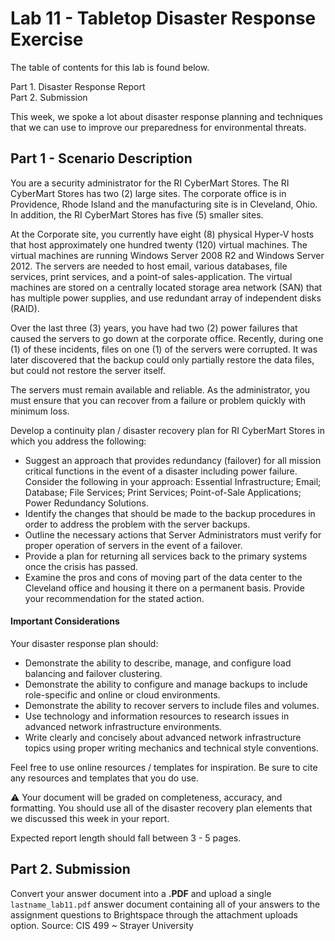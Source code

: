 # Lab 11 - Tabletop Disaster Response Exercise

The table of contents for this lab is found below.

Part 1. Disaster Response Report <br>
Part 2. Submission <br>

This week, we spoke a lot about disaster response planning and techniques that we can use to improve our preparedness for environmental threats.  

## Part 1 - Scenario Description

You are a security administrator for the RI CyberMart Stores. The RI CyberMart Stores has two (2) large sites. The corporate office is in Providence, Rhode Island and the manufacturing site is in Cleveland, Ohio. In addition, the RI CyberMart Stores has five (5) smaller sites.

At the Corporate site, you currently have eight (8) physical Hyper-V hosts that host approximately one hundred twenty (120) virtual machines. The virtual machines are running Windows Server 2008 R2 and Windows Server 2012. The servers are needed to host email, various databases, file services, print services, and a point-of sales-application. The virtual machines are stored on a centrally located storage area network (SAN) that has multiple power supplies, and use redundant array of independent disks (RAID).

Over the last three (3) years, you have had two (2) power failures that caused the servers to go down at the corporate office. Recently, during one (1) of these incidents, files on one (1) of the servers were corrupted. It was later discovered that the backup could only partially restore the data files, but could not restore the server itself.

The servers must remain available and reliable. As the administrator, you must ensure that you can recover from a failure or problem quickly with minimum loss.

Develop a continuity plan / disaster recovery plan for RI CyberMart Stores in which you address the following:

* Suggest an approach that provides redundancy (failover) for all mission critical functions in the event of a disaster including power failure. Consider the following in your approach: Essential Infrastructure; Email; Database; File Services; Print Services; Point-of-Sale Applications; Power Redundancy Solutions.
* Identify the changes that should be made to the backup procedures in order to address the problem with the server backups.
* Outline the necessary actions that Server Administrators must verify for proper operation of servers in the event of a failover.
* Provide a plan for returning all services back to the primary systems once the crisis has passed.
* Examine the pros and cons of moving part of the data center to the Cleveland office and housing it there on a permanent basis. Provide your recommendation for the stated action.

#### Important Considerations

Your disaster response plan should:

* Demonstrate the ability to describe, manage, and configure load balancing and failover clustering.
* Demonstrate the ability to configure and manage backups to include role-specific and online or cloud environments.
* Demonstrate the ability to recover servers to include files and volumes.
* Use technology and information resources to research issues in advanced network infrastructure environments.
* Write clearly and concisely about advanced network infrastructure topics using proper writing mechanics and technical style conventions.


Feel free to use online resources / templates for inspiration. Be sure to cite any resources and templates that you do use.

:warning: Your document will be graded on completeness, accuracy, and formatting. You should use all of the disaster recovery plan elements that we discussed this week in your report.

Expected report length should fall between 3 - 5 pages.

## Part 2. Submission

Convert your answer document into a **.PDF** and upload a single `lastname_lab11.pdf` answer document containing all of your answers to the assignment questions to Brightspace through the attachment uploads option. Source: CIS 499 ~ Strayer University
